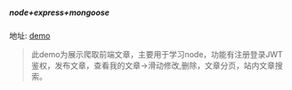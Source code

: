 ##### node+express+mongoose
地址: [demo](111.230.232.223)
> 此demo为展示爬取前端文章，主要用于学习node，功能有注册登录JWT鉴权，发布文章，查看我的文章->滑动修改,删除，文章分页，站内文章搜索。
